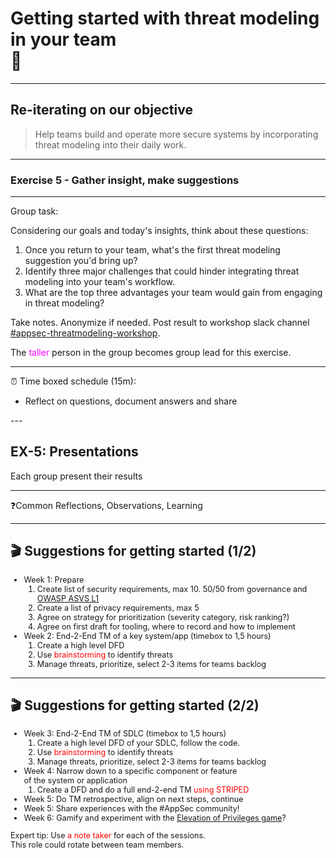 <!-- .slide: data-background-image="./content/images/appsec-icon.svg" data-background-size="7%" data-background-position="right 2% top 2%"-->
<!-- markdownlint-disable MD041 MD033-->

# Getting started with threat modeling in your team </br>🏡

---

## Re-iterating on our objective

>Help teams build and operate more secure systems by incorporating threat modeling into their daily work.

---

### Exercise 5 - Gather insight, make suggestions

<hr>

<div align="left"><!-- .element: style="font-size:0.7em"-->

Group task:

Considering our goals and today's insights, think about these questions:

1. Once you return to your team, what's the first threat modeling suggestion you'd bring up?
2. Identify three major challenges that could hinder integrating threat modeling into your team's workflow.
3. What are the top three advantages your team would gain from engaging in threat modeling?

Take notes. Anonymize if needed. Post result to workshop slack channel [#appsec-threatmodeling-workshop](https://equinor.slack.com/archives/C046T5B84P4).

The <a style="color:magenta">taller</a> person in the group becomes group lead for this exercise.

<hr>

⏰ Time boxed schedule (15m):

- Reflect on questions, document answers and share

</div>
---

## EX-5: Presentations

Each group present their results

<hr>

❓Common Reflections, Observations, Learning

---

## 🎬 Suggestions for getting started (1/2)

<div style="font-size:0.9em">

- Week 1: Prepare
   1. Create list of security requirements, max 10. 50/50 from governance and [OWASP ASVS L1](https://owasp.org/www-project-application-security-verification-standard/)
   2. Create a list of privacy requirements, max 5
   3. Agree on strategy for prioritization (severity category, risk ranking?)
   4. Agree on first draft for tooling, where to record and how to implement
- Week 2: End-2-End TM of a key system/app (timebox to 1,5 hours)
   1. Create a high level DFD
   2. Use <a style="color:red">brainstorming</a> to identify threats
   3. Manage threats, prioritize, select 2-3 items for teams backlog

</div>

---

## 🎬 Suggestions for getting started (2/2)

<div style="font-size:0.9em">

- Week 3: End-2-End TM of SDLC (timebox to 1,5 hours)
   1. Create a high level DFD of your SDLC, follow the code.
   2. Use  <a style="color:red">brainstorming</a> to identify threats
   3. Manage threats, prioritize, select 2-3 items for teams backlog
- Week 4: Narrow down to a specific component or feature</br> of the system or application
   1. Create a DFD and do a full end-2-end TM  <a style="color:red">using STRIPED</a>
- Week 5: Do TM retrospective, align on next steps, continue
- Week 5: Share experiences with the #AppSec community!
- Week 6: Gamify and experiment with the [Elevation of Privileges game](https://github.com/adamshostack/eop)?

Expert tip: Use <a style="color:red">a note taker</a> for each of the sessions. </br>This role could rotate between team members.

</div>
